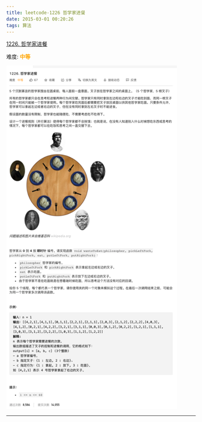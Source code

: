 ```yaml
---
title: leetcode-1226 哲学家进餐
date: 2015-03-01 00:20:26
tags: 算法
---
```




[1226. 哲学家进餐](https://leetcode-cn.com/problems/the-dining-philosophers/)

难度:  <font color="orange">**中等**</font>


<img src="leetcode-1226-哲学家进餐/0.png" width = 90% height = 50% />

<br>


---

<br>
